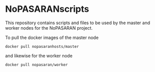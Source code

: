 # NoPASARANscripts

This repository contains scripts and files to be used by the master and worker nodes for the NoPASARAN project.

To pull the docker images of the master node

`docker pull nopasaranhosts/master`

and likewise for the worker node

`docker pull nopasaran/worker`

